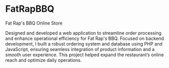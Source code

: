 # FatRapBBQ
Fat Rap's BBQ Online Store

Designed and developed a web application to streamline order processing and enhance operational efficiency for Fat Rap's
BBQ. Focused on backend development, I built a robust ordering system and database using PHP and JavaScript, ensuring
seamless integration of product information and a smooth user experience. This project helped expand the restaurant’s
online reach and optimize daily operations.

